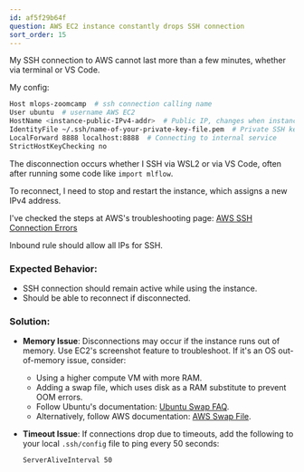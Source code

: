```yaml
---
id: af5f29b64f
question: AWS EC2 instance constantly drops SSH connection
sort_order: 15
---
```


My SSH connection to AWS cannot last more than a few minutes, whether via terminal or VS Code.

My config:

```bash
Host mlops-zoomcamp  # ssh connection calling name
User ubuntu  # username AWS EC2
HostName <instance-public-IPv4-addr>  # Public IP, changes when instance is turned off.
IdentityFile ~/.ssh/name-of-your-private-key-file.pem  # Private SSH key file path
LocalForward 8888 localhost:8888  # Connecting to internal service
StrictHostKeyChecking no
```

The disconnection occurs whether I SSH via WSL2 or via VS Code, often after running some code like `import mlflow`.

To reconnect, I need to stop and restart the instance, which assigns a new IPv4 address.

I've checked the steps at AWS's troubleshooting page: [AWS SSH Connection Errors](https://aws.amazon.com/premiumsupport/knowledge-center/ec2-linux-resolve-ssh-connection-errors/)

Inbound rule should allow all IPs for SSH.

### Expected Behavior:

- SSH connection should remain active while using the instance.
- Should be able to reconnect if disconnected.

### Solution:

- **Memory Issue**: Disconnections may occur if the instance runs out of memory. Use EC2's screenshot feature to troubleshoot. If it's an OS out-of-memory issue, consider:
  - Using a higher compute VM with more RAM.
  - Adding a swap file, which uses disk as a RAM substitute to prevent OOM errors.
  - Follow Ubuntu's documentation: [Ubuntu Swap FAQ](https://help.ubuntu.com/community/SwapFaq).
  - Alternatively, follow AWS documentation: [AWS Swap File](https://aws.amazon.com/premiumsupport/knowledge-center/ec2-memory-swap-file/).

- **Timeout Issue**: If connections drop due to timeouts, add the following to your local `.ssh/config` file to ping every 50 seconds:

  ```bash
  ServerAliveInterval 50
  ```